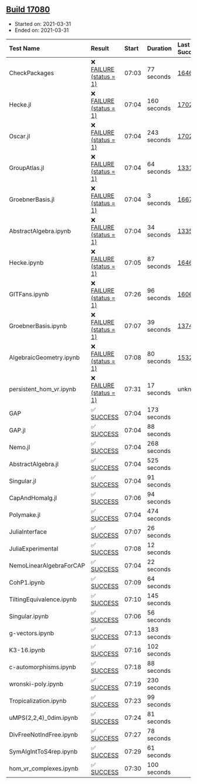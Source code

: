 ## [Build 17080](https://oscarci.mathematik.uni-kl.de/job/oscar/17080/)

* Started on: 2021-03-31
* Ended on: 2021-03-31

| Test Name    | Result | Start | Duration | Last Success | First Failure |
|:-------------|:-------|:------|:---------|:-------------|:--------------|
| CheckPackages | ❌ [FAILURE (status = 1)](https://oscarci.mathematik.uni-kl.de/job/oscar/17080/artifact/logs/build-17080/CheckPackages.log) | 07:03 | 77 seconds | [16463](https://oscarci.mathematik.uni-kl.de/job/oscar/16463/) | [16464](https://oscarci.mathematik.uni-kl.de/job/oscar/16464/) |
| Hecke.jl | ❌ [FAILURE (status = 1)](https://oscarci.mathematik.uni-kl.de/job/oscar/17080/artifact/logs/build-17080/Hecke.jl.log) | 07:04 | 160 seconds | [17022](https://oscarci.mathematik.uni-kl.de/job/oscar/17022/) | [17023](https://oscarci.mathematik.uni-kl.de/job/oscar/17023/) |
| Oscar.jl | ❌ [FAILURE (status = 1)](https://oscarci.mathematik.uni-kl.de/job/oscar/17080/artifact/logs/build-17080/Oscar.jl.log) | 07:04 | 243 seconds | [17022](https://oscarci.mathematik.uni-kl.de/job/oscar/17022/) | [17023](https://oscarci.mathematik.uni-kl.de/job/oscar/17023/) |
| GroupAtlas.jl | ❌ [FAILURE (status = 1)](https://oscarci.mathematik.uni-kl.de/job/oscar/17080/artifact/logs/build-17080/GroupAtlas.jl.log) | 07:04 | 64 seconds | [13311](https://oscarci.mathematik.uni-kl.de/job/oscar/13311/) | [13312](https://oscarci.mathematik.uni-kl.de/job/oscar/13312/) |
| GroebnerBasis.jl | ❌ [FAILURE (status = 1)](https://oscarci.mathematik.uni-kl.de/job/oscar/17080/artifact/logs/build-17080/GroebnerBasis.jl.log) | 07:04 | 3 seconds | [16676](https://oscarci.mathematik.uni-kl.de/job/oscar/16676/) | [16677](https://oscarci.mathematik.uni-kl.de/job/oscar/16677/) |
| AbstractAlgebra.ipynb | ❌ [FAILURE (status = 1)](https://oscarci.mathematik.uni-kl.de/job/oscar/17080/artifact/logs/build-17080/AbstractAlgebra.ipynb.log) | 07:04 | 34 seconds | [13355](https://oscarci.mathematik.uni-kl.de/job/oscar/13355/) | [13356](https://oscarci.mathematik.uni-kl.de/job/oscar/13356/) |
| Hecke.ipynb | ❌ [FAILURE (status = 1)](https://oscarci.mathematik.uni-kl.de/job/oscar/17080/artifact/logs/build-17080/Hecke.ipynb.log) | 07:05 | 87 seconds | [16463](https://oscarci.mathematik.uni-kl.de/job/oscar/16463/) | [16464](https://oscarci.mathematik.uni-kl.de/job/oscar/16464/) |
| GITFans.ipynb | ❌ [FAILURE (status = 1)](https://oscarci.mathematik.uni-kl.de/job/oscar/17080/artifact/logs/build-17080/GITFans.ipynb.log) | 07:26 | 96 seconds | [16068](https://oscarci.mathematik.uni-kl.de/job/oscar/16068/) | [16069](https://oscarci.mathematik.uni-kl.de/job/oscar/16069/) |
| GroebnerBasis.ipynb | ❌ [FAILURE (status = 1)](https://oscarci.mathematik.uni-kl.de/job/oscar/17080/artifact/logs/build-17080/GroebnerBasis.ipynb.log) | 07:07 | 39 seconds | [13748](https://oscarci.mathematik.uni-kl.de/job/oscar/13748/) | [13749](https://oscarci.mathematik.uni-kl.de/job/oscar/13749/) |
| AlgebraicGeometry.ipynb | ❌ [FAILURE (status = 1)](https://oscarci.mathematik.uni-kl.de/job/oscar/17080/artifact/logs/build-17080/AlgebraicGeometry.ipynb.log) | 07:08 | 80 seconds | [15322](https://oscarci.mathematik.uni-kl.de/job/oscar/15322/) | [15323](https://oscarci.mathematik.uni-kl.de/job/oscar/15323/) |
| persistent_hom_vr.ipynb | ❌ [FAILURE (status = 1)](https://oscarci.mathematik.uni-kl.de/job/oscar/17080/artifact/logs/build-17080/persistent_hom_vr.ipynb.log) | 07:31 | 17 seconds | unknown | unknown |
| GAP | ✅ [SUCCESS](https://oscarci.mathematik.uni-kl.de/job/oscar/17080/artifact/logs/build-17080/GAP.log) | 07:04 | 173 seconds |  |  |
| GAP.jl | ✅ [SUCCESS](https://oscarci.mathematik.uni-kl.de/job/oscar/17080/artifact/logs/build-17080/GAP.jl.log) | 07:04 | 88 seconds |  |  |
| Nemo.jl | ✅ [SUCCESS](https://oscarci.mathematik.uni-kl.de/job/oscar/17080/artifact/logs/build-17080/Nemo.jl.log) | 07:04 | 268 seconds |  |  |
| AbstractAlgebra.jl | ✅ [SUCCESS](https://oscarci.mathematik.uni-kl.de/job/oscar/17080/artifact/logs/build-17080/AbstractAlgebra.jl.log) | 07:04 | 525 seconds |  |  |
| Singular.jl | ✅ [SUCCESS](https://oscarci.mathematik.uni-kl.de/job/oscar/17080/artifact/logs/build-17080/Singular.jl.log) | 07:04 | 91 seconds |  |  |
| CapAndHomalg.jl | ✅ [SUCCESS](https://oscarci.mathematik.uni-kl.de/job/oscar/17080/artifact/logs/build-17080/CapAndHomalg.jl.log) | 07:06 | 94 seconds |  |  |
| Polymake.jl | ✅ [SUCCESS](https://oscarci.mathematik.uni-kl.de/job/oscar/17080/artifact/logs/build-17080/Polymake.jl.log) | 07:04 | 474 seconds |  |  |
| JuliaInterface | ✅ [SUCCESS](https://oscarci.mathematik.uni-kl.de/job/oscar/17080/artifact/logs/build-17080/JuliaInterface.log) | 07:07 | 26 seconds |  |  |
| JuliaExperimental | ✅ [SUCCESS](https://oscarci.mathematik.uni-kl.de/job/oscar/17080/artifact/logs/build-17080/JuliaExperimental.log) | 07:08 | 12 seconds |  |  |
| NemoLinearAlgebraForCAP | ✅ [SUCCESS](https://oscarci.mathematik.uni-kl.de/job/oscar/17080/artifact/logs/build-17080/NemoLinearAlgebraForCAP.log) | 07:04 | 22 seconds |  |  |
| CohP1.ipynb | ✅ [SUCCESS](https://oscarci.mathematik.uni-kl.de/job/oscar/17080/artifact/logs/build-17080/CohP1.ipynb.log) | 07:09 | 64 seconds |  |  |
| TiltingEquivalence.ipynb | ✅ [SUCCESS](https://oscarci.mathematik.uni-kl.de/job/oscar/17080/artifact/logs/build-17080/TiltingEquivalence.ipynb.log) | 07:10 | 145 seconds |  |  |
| Singular.ipynb | ✅ [SUCCESS](https://oscarci.mathematik.uni-kl.de/job/oscar/17080/artifact/logs/build-17080/Singular.ipynb.log) | 07:06 | 56 seconds |  |  |
| g-vectors.ipynb | ✅ [SUCCESS](https://oscarci.mathematik.uni-kl.de/job/oscar/17080/artifact/logs/build-17080/g-vectors.ipynb.log) | 07:13 | 183 seconds |  |  |
| K3-16.ipynb | ✅ [SUCCESS](https://oscarci.mathematik.uni-kl.de/job/oscar/17080/artifact/logs/build-17080/K3-16.ipynb.log) | 07:16 | 102 seconds |  |  |
| c-automorphisms.ipynb | ✅ [SUCCESS](https://oscarci.mathematik.uni-kl.de/job/oscar/17080/artifact/logs/build-17080/c-automorphisms.ipynb.log) | 07:18 | 88 seconds |  |  |
| wronski-poly.ipynb | ✅ [SUCCESS](https://oscarci.mathematik.uni-kl.de/job/oscar/17080/artifact/logs/build-17080/wronski-poly.ipynb.log) | 07:19 | 230 seconds |  |  |
| Tropicalization.ipynb | ✅ [SUCCESS](https://oscarci.mathematik.uni-kl.de/job/oscar/17080/artifact/logs/build-17080/Tropicalization.ipynb.log) | 07:23 | 99 seconds |  |  |
| uMPS(2,2,4)_0dim.ipynb | ✅ [SUCCESS](https://oscarci.mathematik.uni-kl.de/job/oscar/17080/artifact/logs/build-17080/uMPS-2-2-4-_0dim.ipynb.log) | 07:24 | 81 seconds |  |  |
| DivFreeNotIndFree.ipynb | ✅ [SUCCESS](https://oscarci.mathematik.uni-kl.de/job/oscar/17080/artifact/logs/build-17080/DivFreeNotIndFree.ipynb.log) | 07:27 | 78 seconds |  |  |
| SymAlgIntToS4rep.ipynb | ✅ [SUCCESS](https://oscarci.mathematik.uni-kl.de/job/oscar/17080/artifact/logs/build-17080/SymAlgIntToS4rep.ipynb.log) | 07:29 | 61 seconds |  |  |
| hom_vr_complexes.ipynb | ✅ [SUCCESS](https://oscarci.mathematik.uni-kl.de/job/oscar/17080/artifact/logs/build-17080/hom_vr_complexes.ipynb.log) | 07:30 | 100 seconds |  |  |
